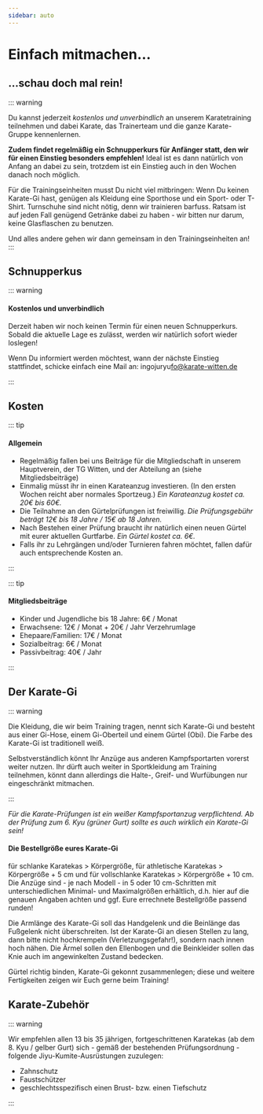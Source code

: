 ```yaml
---
sidebar: auto
---
```


# Einfach mitmachen...

<warnung nachricht="Zur Zeit finden aufgrund der aktuellen Situation keine Trainingseinheiten statt; können wir das Training wieder aufnehmen, seid Ihr herzlich willkommen!" nTitel="Corona Lockdown" nTyp="warning" />

## ...schau doch mal rein!

::: warning 

Du kannst jederzeit *kostenlos und unverbindlich* an unserem Karatetraining teilnehmen und dabei Karate, das Trainerteam und die ganze Karate-Gruppe kennenlernen. 

**Zudem findet regelmäßig ein Schnupperkurs für Anfänger statt, den wir für einen Einstieg besonders empfehlen!** Ideal ist es dann natürlich von Anfang an dabei zu sein, trotzdem ist ein Einstieg auch in den Wochen danach noch möglich.

Für die Trainingseinheiten musst Du nicht viel mitbringen: Wenn Du keinen Karate-Gi hast, genügen als Kleidung eine Sporthose und ein Sport- oder T-Shirt. Turnschuhe sind nicht nötig, denn wir trainieren barfuss. Ratsam ist auf jeden Fall genügend Getränke dabei zu haben - wir bitten nur darum, keine Glasflaschen zu benutzen.

Und alles andere gehen wir dann gemeinsam in den Trainingseinheiten an!
:::

## Schnupperkus

::: warning 

#### Kostenlos und unverbindlich

Derzeit haben wir noch keinen Termin für einen neuen Schnupperkurs. Sobald die aktuelle Lage es zulässt, werden wir natürlich sofort wieder loslegen!

Wenn Du informiert werden möchtest, wann der nächste Einstieg stattfindet, schicke einfach eine Mail an: in<span class="hideMe">gojuryu</span>fo@karate-witten.de

::: 

## Kosten

::: tip 

#### Allgemein

- Regelmäßig fallen bei uns Beiträge für die Mitgliedschaft in unserem Hauptverein, der TG Witten, und der Abteilung an (siehe Mitgliedsbeiträge)
- Einmalig müsst ihr in einen Karateanzug investieren. (In den ersten Wochen reicht aber normales Sportzeug.) *Ein Karateanzug kostet ca. 20€ bis 60€.*
- Die Teilnahme an den Gürtelprüfungen ist freiwillig. *Die Prüfungsgebühr beträgt 12€ bis 18 Jahre / 15€ ab 18 Jahren.*
- Nach Bestehen einer Prüfung braucht ihr natürlich einen neuen Gürtel mit eurer aktuellen Gurtfarbe. *Ein Gürtel kostet ca. 6€.*
- Falls ihr zu Lehrgängen und/oder Turnieren fahren möchtet, fallen dafür auch entsprechende Kosten an.

:::

::: tip 

#### Mitgliedsbeiträge

- Kinder und Jugendliche bis 18 Jahre: 6€ / Monat
- Erwachsene: 12€ / Monat + 20€ / Jahr Verzehrumlage
- Ehepaare/Familien: 17€ / Monat
- Sozialbeitrag: 6€ / Monat
- Passivbeitrag: 40€ / Jahr

:::

## Der Karate-Gi

::: warning

Die Kleidung, die wir beim Training tragen, nennt sich Karate-Gi und besteht aus einer Gi-Hose, einem Gi-Oberteil und einem Gürtel (Obi). Die Farbe des Karate-Gi ist traditionell weiß.

Selbstverständlich könnt Ihr Anzüge aus anderen Kampfsportarten vorerst weiter nutzen. Ihr dürft auch weiter in Sportkleidung am Training teilnehmen, könnt dann allerdings die Halte-, Greif- und Wurfübungen nur eingeschränkt mitmachen.

:::

*Für die Karate-Prüfungen ist ein weißer Kampfsportanzug verpflichtend. Ab der Prüfung zum 6. Kyu (grüner Gurt) sollte es auch wirklich ein Karate-Gi sein!*

#### Die Bestellgröße eures Karate-Gi

für schlanke Karatekas > Körpergröße, für athletische Karatekas > Körpergröße + 5 cm und für vollschlanke Karatekas > Körpergröße + 10 cm. Die Anzüge sind - je nach Modell - in 5 oder 10 cm-Schritten mit unterschiedlichen Minimal- und Maximalgrößen erhältlich, d.h. hier auf die genauen Angaben achten und ggf. Eure errechnete Bestellgröße passend runden!

Die Armlänge des Karate-Gi soll das Handgelenk und die Beinlänge das Fußgelenk nicht überschreiten. Ist der Karate-Gi an diesen Stellen zu lang, dann bitte nicht hochkrempeln (Verletzungsgefahr!), sondern nach innen hoch nähen. Die Ärmel sollen den Ellenbogen und die Beinkleider sollen das Knie auch im angewinkelten Zustand bedecken.

Gürtel richtig binden, Karate-Gi gekonnt zusammenlegen; diese und weitere Fertigkeiten zeigen wir Euch gerne beim Training!

## Karate-Zubehör

::: warning

Wir empfehlen allen 13 bis 35 jährigen, fortgeschrittenen Karatekas (ab dem 8. Kyu / gelber Gurt) sich - gemäß der bestehenden Prüfungsordnung - folgende Jiyu-Kumite-Ausrüstungen zuzulegen: 

- Zahnschutz
- Faustschützer
- geschlechtsspezifisch einen Brust- bzw. einen Tiefschutz

:::

<fussnote />